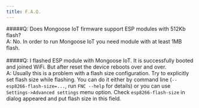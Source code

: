 ```yaml
---
title: F.A.Q.
---
```


#####Q: Does Mongoose IoT firmware support ESP modules with 512Kb flash?<br>
  A: No. In order to  run Mongoose IoT you need module with at least 1MB flash.
<br><br>
#####Q: I flashed ESP module with Mongoose IoT. It is successfully booted and joined WiFi. But after reset the device reboots over and over.<br>
  A: Usually this is a problem with a flash size configuration.
     Try to explicitly set flash size while flashing.
     You can do it either by command line (`--esp8266-flash-size=...`, run `FNC --help` for details)
     or you can use `Settings->Advanced settings` menu option. Check `esp8266-flash-size` in dialog appeared
     and put flash size in this field.